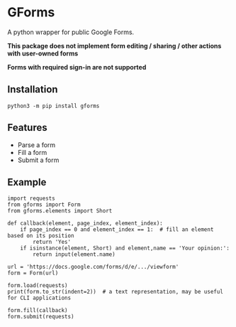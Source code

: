# GForms

A python wrapper for public Google Forms.

**This package does not implement form editing / sharing / other actions with user-owned forms**

**Forms with required sign-in are not supported**

## Installation

```shell
python3 -m pip install gforms
```

## Features

- Parse a form
- Fill a form
- Submit a form

## Example

```python3
import requests
from gforms import Form
from gforms.elements import Short

def callback(element, page_index, element_index):
    if page_index == 0 and element_index == 1:  # fill an element based on its position
        return 'Yes'
    if isinstance(element, Short) and element,name == 'Your opinion:':
        return input(element.name)

url = 'https://docs.google.com/forms/d/e/.../viewform'
form = Form(url)

form.load(requests)
print(form.to_str(indent=2))  # a text representation, may be useful for CLI applications

form.fill(callback)
form.submit(requests)
```

